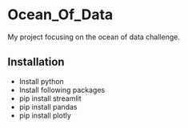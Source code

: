 # Ocean_Of_Data
My project focusing on the ocean of data challenge.

## Installation
* Install python
* Install following packages
* pip install streamlit
* pip install pandas
* pip install plotly
